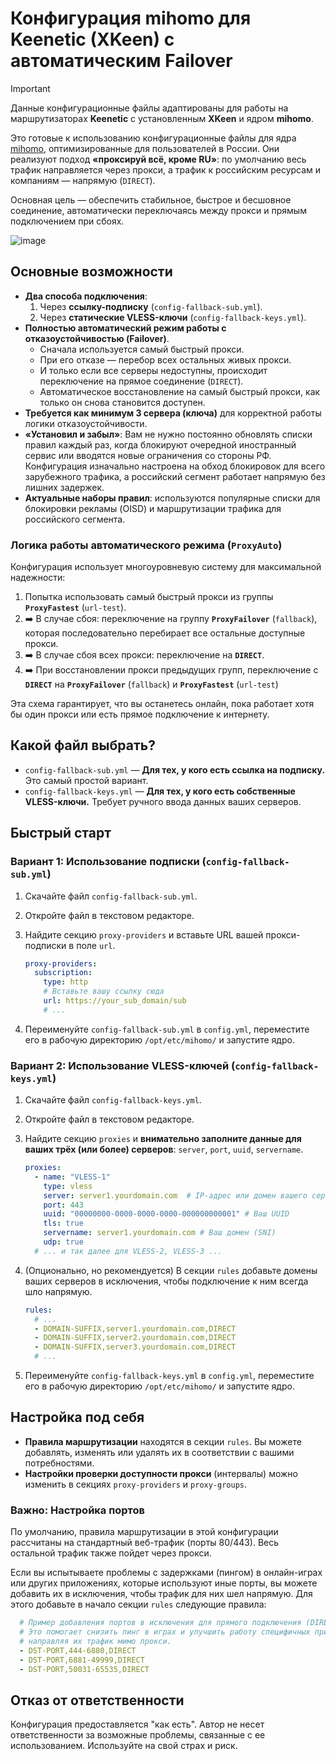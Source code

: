 # Конфигурация mihomo для Keenetic (XKeen) с автоматическим Failover

> [!IMPORTANT]
> Данные конфигурационные файлы адаптированы для работы на маршрутизаторах **Keenetic** с установленным **XKeen** и ядром **mihomo**.

Это готовые к использованию конфигурационные файлы для ядра [mihomo](https://github.com/MetaCubeX/mihomo), оптимизированные для пользователей в России. Они реализуют подход **«проксируй всё, кроме RU»**: по умолчанию весь трафик направляется через прокси, а трафик к российским ресурсам и компаниям — напрямую (`DIRECT`).

Основная цель — обеспечить стабильное, быстрое и бесшовное соединение, автоматически переключаясь между прокси и прямым подключением при сбоях.

![image](https://github.com/user-attachments/assets/c39053f9-96a6-4e82-90fb-b3e0c1fdaf97)

## Основные возможности

*   **Два способа подключения**:
    1.  Через **ссылку-подписку** (`config-fallback-sub.yml`).
    2.  Через **статические VLESS-ключи** (`config-fallback-keys.yml`).
*   **Полностью автоматический режим работы с отказоустойчивостью (Failover)**.
    *   Сначала используется самый быстрый прокси.
    *   При его отказе — перебор всех остальных живых прокси.
    *   И только если все серверы недоступны, происходит переключение на прямое соединение (`DIRECT`).
    *   Автоматическое восстановление на самый быстрый прокси, как только он снова становится доступен.
*   **Требуется как минимум 3 сервера (ключа)** для корректной работы логики отказоустойчивости.
*   **«Установил и забыл»**: Вам не нужно постоянно обновлять списки правил каждый раз, когда блокируют очередной иностранный сервис или вводятся новые ограничения со стороны РФ. Конфигурация изначально настроена на обход блокировок для всего зарубежного трафика, а российский сегмент работает напрямую без лишних задержек.
*   **Актуальные наборы правил**: используются популярные списки для блокировки рекламы (OISD) и маршрутизации трафика для российского сегмента.

### Логика работы автоматического режима (`ProxyAuto`)

Конфигурация использует многоуровневую систему для максимальной надежности:

1.  Попытка использовать самый быстрый прокси из группы **`ProxyFastest`** (`url-test`).
2.  ➡️ В случае сбоя: переключение на группу **`ProxyFailover`** (`fallback`), которая последовательно перебирает все остальные доступные прокси.
3.  ➡️ В случае сбоя всех прокси: переключение на **`DIRECT`**.
4.  ➡️ При восстановлении прокси предыдущих групп, переключение с **`DIRECT`** на **`ProxyFailover`** (`fallback`) и **`ProxyFastest`** (`url-test`)

Эта схема гарантирует, что вы останетесь онлайн, пока работает хотя бы один прокси или есть прямое подключение к интернету.

## Какой файл выбрать?

*   `config-fallback-sub.yml` — **Для тех, у кого есть ссылка на подписку.** Это самый простой вариант.
*   `config-fallback-keys.yml` — **Для тех, у кого есть собственные VLESS-ключи.** Требует ручного ввода данных ваших серверов.

## Быстрый старт

### Вариант 1: Использование подписки (`config-fallback-sub.yml`)

1.  Скачайте файл `config-fallback-sub.yml`.
2.  Откройте файл в текстовом редакторе.
3.  Найдите секцию `proxy-providers` и вставьте URL вашей прокси-подписки в поле `url`.

    ```yaml
    proxy-providers:
      subscription:
        type: http
        # Вставьте вашу ссылку сюда
        url: https://your_sub_domain/sub
        # ...
    ```
4.  Переименуйте `config-fallback-sub.yml` в `config.yml`, переместите его в рабочую директорию `/opt/etc/mihomo/` и запустите ядро.

### Вариант 2: Использование VLESS-ключей (`config-fallback-keys.yml`)

1.  Скачайте файл `config-fallback-keys.yml`.
2.  Откройте файл в текстовом редакторе.
3.  Найдите секцию `proxies` и **внимательно заполните данные для ваших трёх (или более) серверов**: `server`, `port`, `uuid`, `servername`.

    ```yaml
    proxies:
      - name: "VLESS-1"
        type: vless
        server: server1.yourdomain.com  # IP-адрес или домен вашего сервера
        port: 443
        uuid: "00000000-0000-0000-0000-000000000001" # Ваш UUID
        tls: true
        servername: server1.yourdomain.com # Ваш домен (SNI)
        udp: true
      # ... и так далее для VLESS-2, VLESS-3 ...
    ```
4.  (Опционально, но рекомендуется) В секции `rules` добавьте домены ваших серверов в исключения, чтобы подключение к ним всегда шло напрямую.
    ```yaml
    rules:
      # ...
      - DOMAIN-SUFFIX,server1.yourdomain.com,DIRECT
      - DOMAIN-SUFFIX,server2.yourdomain.com,DIRECT
      - DOMAIN-SUFFIX,server3.yourdomain.com,DIRECT
      # ...
    ```
5.  Переименуйте `config-fallback-keys.yml` в `config.yml`, переместите его в рабочую директорию `/opt/etc/mihomo/` и запустите ядро.

## Настройка под себя

*   **Правила маршрутизации** находятся в секции `rules`. Вы можете добавлять, изменять или удалять их в соответствии с вашими потребностями.
*   **Настройки проверки доступности прокси** (интервалы) можно изменить в секциях `proxy-providers` и `proxy-groups`.

### Важно: Настройка портов

По умолчанию, правила маршрутизации в этой конфигурации рассчитаны на стандартный веб-трафик (порты 80/443). Весь остальной трафик также пойдет через прокси.

Если вы испытываете проблемы с задержками (пингом) в онлайн-играх или других приложениях, которые используют иные порты, вы можете добавить их в исключения, чтобы трафик для них шел напрямую. Для этого добавьте в начало секции `rules` следующие правила:

```yaml
  # Пример добавления портов в исключения для прямого подключения (DIRECT).
  # Это помогает снизить пинг в играх и улучшить работу специфичных приложений,
  # направляя их трафик мимо прокси.
  - DST-PORT,444-6880,DIRECT
  - DST-PORT,6881-49999,DIRECT
  - DST-PORT,50031-65535,DIRECT
```

## Отказ от ответственности

Конфигурация предоставляется "как есть". Автор не несет ответственности за возможные проблемы, связанные с ее использованием. Используйте на свой страх и риск.